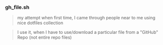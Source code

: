 ### gh_file.sh
> my attempt when first time, I came through people near to me using nice dotfiles collection

> I use it, when I have to use/download a particular file from a "GitHub" Repo
> (not entire repo files)
